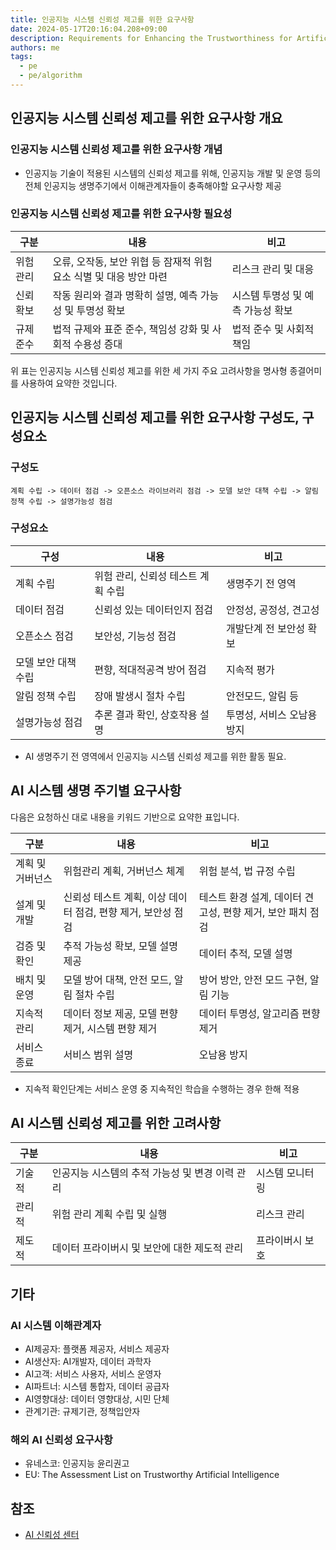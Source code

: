 ```yaml
---
title: 인공지능 시스템 신뢰성 제고를 위한 요구사항
date: 2024-05-17T20:16:04.208+09:00
description: Requirements for Enhancing the Trustworthiness for Artificial Intelligence Systems
authors: me
tags:
  - pe
  - pe/algorithm
---
```


## 인공지능 시스템 신뢰성 제고를 위한 요구사항 개요

### 인공지능 시스템 신뢰성 제고를 위한 요구사항 개념

- 인공지능 기술이 적용된 시스템의 신뢰성 제고를 위해, 인공지능 개발 및 운영 등의 전체 인공지능 생명주기에서 이해관계자들이 충족해야할 요구사항 제공

### 인공지능 시스템 신뢰성 제고를 위한 요구사항 필요성

| 구분      | 내용                                                               | 비고                              |
| --------- | ------------------------------------------------------------------ | --------------------------------- |
| 위험 관리 | 오류, 오작동, 보안 위협 등 잠재적 위험 요소 식별 및 대응 방안 마련 | 리스크 관리 및 대응               |
| 신뢰 확보 | 작동 원리와 결과 명확히 설명, 예측 가능성 및 투명성 확보           | 시스템 투명성 및 예측 가능성 확보 |
| 규제 준수 | 법적 규제와 표준 준수, 책임성 강화 및 사회적 수용성 증대           | 법적 준수 및 사회적 책임          |

위 표는 인공지능 시스템 신뢰성 제고를 위한 세 가지 주요 고려사항을 명사형 종결어미를 사용하여 요약한 것입니다.

## 인공지능 시스템 신뢰성 제고를 위한 요구사항 구성도, 구성요소

### 구성도

```text
계획 수립 -> 데이터 점검 -> 오픈소스 라이브러리 점검 -> 모델 보안 대책 수립 -> 알림 정책 수립 -> 설명가능성 점검
```

### 구성요소

| 구성                | 내용                               | 비고                       |
| ------------------- | ---------------------------------- | -------------------------- |
| 계획 수립           | 위험 관리, 신뢰성 테스트 계획 수립 | 생명주기 전 영역           |
| 데이터 점검         | 신뢰성 있는 데이터인지 점검        | 안정성, 공정성, 견고성     |
| 오픈소스 점검       | 보안성, 기능성 점검                | 개발단계 전 보안성 확보    |
| 모델 보안 대책 수립 | 편향, 적대적공격 방어 점검         | 지속적 평가                |
| 알림 정책 수립      | 장애 발생시 절차 수립              | 안전모드, 알림 등          |
| 설명가능성 점검     | 추론 결과 확인, 상호작용 설명      | 투명성, 서비스 오남용 방지 |

- AI 생명주기 전 영역에서 인공지능 시스템 신뢰성 제고를 위한 활동 필요.

## AI 시스템 생명 주기별 요구사항

다음은 요청하신 대로 내용을 키워드 기반으로 요약한 표입니다.

| 구분             | 내용                                                         | 비고                                                       |
| ---------------- | ------------------------------------------------------------ | ---------------------------------------------------------- |
| 계획 및 거버넌스 | 위험관리 계획, 거버넌스 체계                                 | 위험 분석, 법 규정 수립                                    |
| 설계 및 개발     | 신뢰성 테스트 계획, 이상 데이터 점검, 편향 제거, 보안성 점검 | 테스트 환경 설계, 데이터 견고성, 편향 제거, 보안 패치 점검 |
| 검증 및 확인     | 추적 가능성 확보, 모델 설명 제공                             | 데이터 추적, 모델 설명                                     |
| 배치 및 운영     | 모델 방어 대책, 안전 모드, 알림 절차 수립                    | 방어 방안, 안전 모드 구현, 알림 기능                       |
| 지속적 관리      | 데이터 정보 제공, 모델 편향 제거, 시스템 편향 제거           | 데이터 투명성, 알고리즘 편향 제거                          |
| 서비스 종료      | 서비스 범위 설명                                             | 오남용 방지                                                |

- 지속적 확인단계는 서비스 운영 중 지속적인 학습을 수행하는 경우 한해 적용

## AI 시스템 신뢰성 제고를 위한 고려사항

| 구분   | 내용                                            | 비고            |
| ------ | ----------------------------------------------- | --------------- |
| 기술적 | 인공지능 시스템의 추적 가능성 및 변경 이력 관리 | 시스템 모니터링 |
| 관리적 | 위험 관리 계획 수립 및 실행                     | 리스크 관리     |
| 제도적 | 데이터 프라이버시 및 보안에 대한 제도적 관리    | 프라이버시 보호 |

## 기타

### AI 시스템 이해관계자

- AI제공자: 플랫폼 제공자, 서비스 제공자
- AI생산자: AI개발자, 데이터 과학자
- AI고객: 서비스 사용자, 서비스 운영자
- AI파트너: 시스템 통합자, 데이터 공급자
- AI영향대상: 데이터 영향대상, 시민 단체
- 관계기관: 규제기관, 정책입안자

### 해외 AI 신뢰성 요구사항

- 유네스코: 인공지능 윤리권고
- EU: The Assessment List on Trustworthy Artificial Intelligence

## 참조

- [AI 신뢰성 센터](https://aitrustops.or.kr/common/bbs/tcntr/selectBbs.do?bbs_seq=7661&sch_text=&currentPage=1)
